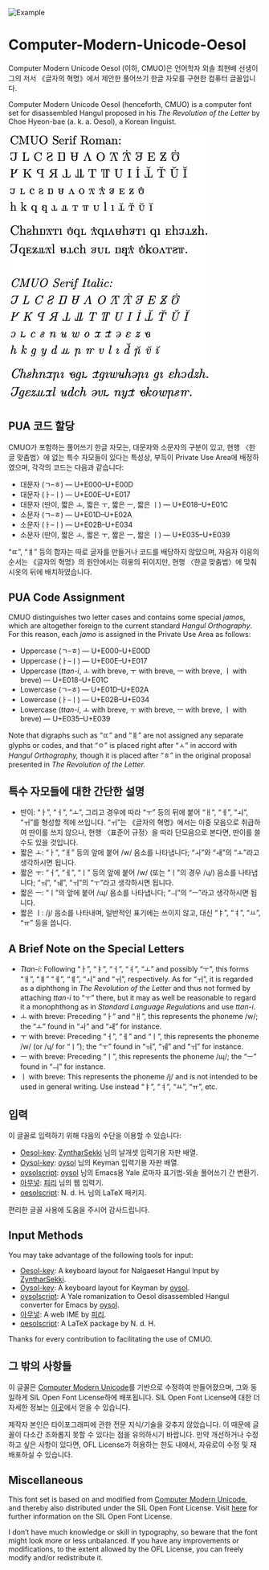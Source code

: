 ![Example](Example.png)

# Computer-Modern-Unicode-Oesol
Computer Modern Unicode Oesol (이하, CMUO)은 언어학자 외솔 최현배 선생이 그의 저서 《글자의 혁명》에서 제안한 풀어쓰기 한글 자모를 구현한 컴퓨터 글꼴입니다.

Computer Modern Unicode Oesol (henceforth, CMUO) is a computer font set for disassembled Hangul proposed in his *The Revolution of the Letter* by Choe Hyeon-bae (a. k. a. Oesol), a Korean linguist.

![Table](Table.png)

## PUA 코드 할당

CMUO가 포함하는 풀어쓰기 한글 자모는, 대문자와 소문자의 구분이 있고, 현행 〈한글 맞춤법〉에 없는 특수 자모들이 있다는 특성상, 부득이 Private Use Area에 배정하였으며, 각각의 코드는 다음과 같습니다:

- 대문자 (ㄱ–ㅎ) — U+E000–U+E00D
- 대문자 (ㅏ–ㅣ) — U+E00E–U+E017
- 대문자 (딴이, 짧은 ㅗ, 짧은 ㅜ, 짧은 ㅡ, 짧은 ㅣ) — U+E018–U+E01C
- 소문자 (ㄱ–ㅎ) — U+E01D–U+E02A
- 소문자 (ㅏ–ㅣ) — U+E02B–U+E034
- 소문자 (딴이, 짧은 ㅗ, 짧은 ㅜ, 짧은 ㅡ, 짧은 ㅣ) — U+E035–U+E039

“ㄸ”, “ㅒ” 등의 합자는 따로 글자를 만들거나 코드를 배당하지 않았으며, 자음자 이응의 순서는 《글자의 혁명》의 원안에서는 히읗의 뒤이지만, 현행 〈한글 맞춤법〉에 맞춰 시옷의 뒤에 배치하였습니다.

## PUA Code Assignment

CMUO distinguishes two letter cases and contains some special *jamo*s, which are altogether foreign to the current standard *Hangul Orthography*. For this reason, each *jamo* is assigned in the Private Use Area as follows:

- Uppercase (ㄱ–ㅎ) — U+E000–U+E00D
- Uppercase (ㅏ–ㅣ) — U+E00E–U+E017
- Uppercase (*ttan-i*, ㅗ with breve, ㅜ with breve, ㅡ with breve, ㅣ with breve) — U+E018–U+E01C
- Lowercase (ㄱ–ㅎ) — U+E01D–U+E02A
- Lowercase (ㅏ–ㅣ) — U+E02B–U+E034
- Lowercase (*ttan-i*, ㅗ with breve, ㅜ with breve, ㅡ with breve, ㅣ with breve) — U+E035–U+E039

Note that digraphs such as “ㄸ” and “ㅒ” are not assigned any separate glyphs or codes, and that “ㅇ” is placed right after “ㅅ” in accord with *Hangul Orthography,* though it is placed after “ㅎ” in the original proposal presented in *The Revolution of the Letter.*

## 특수 자모들에 대한 간단한 설명

- 딴이: “ㅏ”, “ㅓ”, “ㅗ”, 그리고 경우에 따라 “ㅜ” 등의 뒤에 붙어 “ㅐ”, “ㅔ”, “ㅚ”, “ㅟ”를 형성할 적에 쓰입니다. “ㅟ”는 《글자의 혁명》에서는 이중 모음으로 취급하여 딴이를 쓰지 않으나, 현행 〈표준어 규정〉을 따라 단모음으로 본다면, 딴이를 쓸 수도 있을 것입니다.
- 짧은 ㅗ: “ㅏ”, “ㅐ” 등의 앞에 붙어 /w/ 음소를 나타냅니다; “ㅘ”와 “ㅙ”의 “ㅗ”라고 생각하시면 됩니다.
- 짧은 ㅜ: “ㅓ”, “ㅔ”, “ㅣ” 등의 앞에 붙어 /w/ (또는 “ㅣ”의 경우 /ɥ/) 음소를 나타냅니다; “ㅝ”, “ㅞ”, “ㅟ”의 “ㅜ”라고 생각하시면 됩니다.
- 짧은 ㅡ: “ㅣ”의 앞에 붙어 /ɰ/ 음소를 나타냅니다; “ㅢ”의 “ㅡ”라고 생각하시면 됩니다.
- 짧은 ㅣ: /j/ 음소를 나타내며, 일반적인 표기에는 쓰이지 않고, 대신 “ㅑ”, “ㅕ”, “ㅛ”, “ㅠ” 등을 씁니다.

## A Brief Note on the Special Letters

- *Ttan-i*: Following “ㅏ”, “ㅑ”, “ㅓ”, “ㅕ”, “ㅗ” and possibly “ㅜ”, this forms “ㅐ”, “ㅒ” “ㅔ”, “ㅖ”, “ㅚ” and “ㅟ”, respectively. As for “ㅟ”, it is regarded as a diphthong in *The Revolution of the Letter* and thus not formed by attaching *ttan-i* to “ㅜ” there, but it may as well be reasonable to regard it a monophthong as in *Standard Language Regulations* and use *ttan-i*.
- ㅗ with breve: Preceding “ㅏ” and “ㅐ”, this represents the phoneme /w/; the “ㅗ” found in “ㅘ” and “ㅙ” for instance.
- ㅜ with breve: Preceding “ㅓ”, “ㅔ” and “ㅣ”, this represents the phoneme /w/ (or /ɥ/ for “ㅣ”); the “ㅜ” found in “ㅝ”, “ㅞ” and “ㅟ” for instance.
- ㅡ with breve: Preceding “ㅣ”, this represents the phoneme /ɰ/; the “ㅡ” found in “ㅢ” for instance.
- ㅣ with breve: This represents the phoneme /j/ and is not intended to be used in general writing. Use instead “ㅑ”, “ㅕ”, “ㅛ”, “ㅠ”, etc.

## 입력

이 글꼴로 입력하기 위해 다음의 수단을 이용할 수 있습니다:
- [Oesol-key](https://github.com/ZyntharSekki/Oesol-key): [ZyntharSekki](https://github.com/ZyntharSekki) 님의 날개셋 입력기용 자판 배열.
- [Oysol-key](https://github.com/oysol/Oysol-key): [oysol](https://github.com/oysol) 님의 Keyman 입력기용 자판 배열.
- [oysolscript](https://github.com/oysol/oysolscript): [oysol](https://github.com/oysol) 님의 Emacs용 Yale 로마자 표기법-외솔 풀어쓰기 간 변환기.
- [아무넣](https://phost.gitlab.io/wt/am/): [피리](https://gitlab.com/phost) 님의 웹 입력기.
- [oesolscript](https://bitbucket.org/novadh/oesolscript/src/master/): N. d. H. 님의 LaTeX 패키지.

편리한 글꼴 사용에 도움을 주시어 감사드립니다.

## Input Methods

You may take advantage of the following tools for input:
- [Oesol-key](https://github.com/ZyntharSekki/Oesol-key): A keyboard layout for Nalgaeset Hangul Input by [ZyntharSekki](https://github.com/ZyntharSekki).
- [Oysol-key](https://github.com/oysol/Oysol-key/): A keyboard layout for Keyman by [oysol](https://github.com/oysol).
- [oysolscript](https://github.com/oysol/oysolscript): A Yale romanization to Oesol disassembled Hangul converter for Emacs by [oysol](https://github.com/oysol).
- [아무넣](https://phost.gitlab.io/wt/am/): A web IME by [피리](https://gitlab.com/phost).
- [oesolscript](https://bitbucket.org/novadh/oesolscript/src/master/): A LaTeX package by N. d. H.

Thanks for every contribution to facilitating the use of CMUO.
## 그 밖의 사항들

이 글꼴은 [Computer Modern Unicode](https://cm-unicode.sourceforge.io/)를 기반으로 수정하여 만들어졌으며, 그와 동일하게 SIL Open Font License하에 배포됩니다. SIL Open Font License에 대한 더 자세한 정보는 [이곳](https://scripts.sil.org/cms/scripts/page.php?site_id=nrsi&id=OFL_web)에서 얻을 수 있습니다.

제작자 본인은 타이포그래피에 관한 전문 지식/기술을 갖추지 않았습니다. 이 때문에 글꼴이 다소간 조화롭지 못할 수 있다는 점을 유의하시기 바랍니다. 만약 개선하거나 수정하고 싶은 사항이 있다면, OFL License가 허용하는 한도 내에서, 자유로이 수정 및 재배포하실 수 있습니다.

## Miscellaneous

This font set is based on and modified from [Computer Modern Unicode](https://cm-unicode.sourceforge.io/), and thereby also distributed under the SIL Open Font License. Visit [here](https://scripts.sil.org/cms/scripts/page.php?site_id=nrsi&id=OFL_web) for further information on the SIL Open Font License.

I don’t have much knowledge or skill in typography, so beware that the font might look more or less unbalanced. If you have any improvements or modifications, to the extent allowed by the OFL License, you can freely modify and/or redistribute it.
